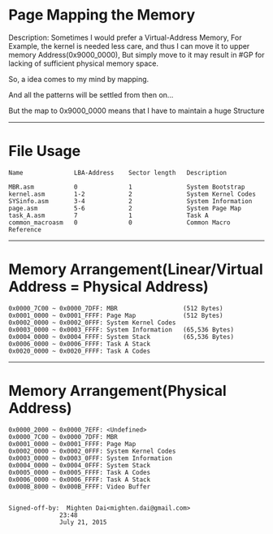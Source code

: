 #  Page Mapping the Memory

Description:
   Sometimes I would prefer a Virtual-Address Memory,
For Example, the kernel is needed less care, 
and thus I can move it to upper memory Address(0x9000_0000),
But simply move to it may result in #GP for lacking of sufficient
   physical memory space.

So, a idea comes to my mind by mapping.

And all the patterns will be settled from then on...

But the map to 0x9000_0000 means that I have to maintain a huge Structure 

-------------------------------
# File Usage

	Name              LBA-Address    Sector length   Description
	
	MBR.asm           0              1               System Bootstrap
	kernel.asm        1-2            2               System Kernel Codes
	SYSinfo.asm       3-4            2               System Information
	page.asm          5-6            2               System Page Map
	task_A.asm        7              1               Task A
	common_macroasm   0              0               Common Macro Reference
	
-------------------------------
# Memory Arrangement(Linear/Virtual Address = Physical Address)
	0x0000_7C00 ~ 0x0000_7DFF: MBR                  (512 Bytes)
	0x0001_0000 ~ 0x0001_FFFF: Page Map             (512 Bytes)
	0x0002_0000 ~ 0x0002_0FFF: System Kernel Codes
	0x0003_0000 ~ 0x0003_FFFF: System Information   (65,536 Bytes)
	0x0004_0000 ~ 0x0004_FFFF: System Stack         (65,536 Bytes)
	0x0006_0000 ~ 0x0006_FFFF: Task A Stack
	0x0020_0000 ~ 0x0020_FFFF: Task A Codes

-------------------------------
# Memory Arrangement(Physical Address)


	0x0000_2000 ~ 0x0000_7EFF: <Undefined>        
	0x0000_7C00 ~ 0x0000_7DFF: MBR                
	0x0001_0000 ~ 0x0001_FFFF: Page Map           
	0x0002_0000 ~ 0x0002_0FFF: System Kernel Codes
	0x0003_0000 ~ 0x0003_0FFF: System Information 
	0x0004_0000 ~ 0x0004_0FFF: System Stack
	0x0005_0000 ~ 0x0005_FFFF: Task A Codes
	0x0006_0000 ~ 0x0006_FFFF: Task A Stack
	0x000B_8000 ~ 0x000B_FFFF: Video Buffer


	Signed-off-by:  Mighten Dai<mighten.dai@gmail.com>
				  23:48
                  July 21, 2015